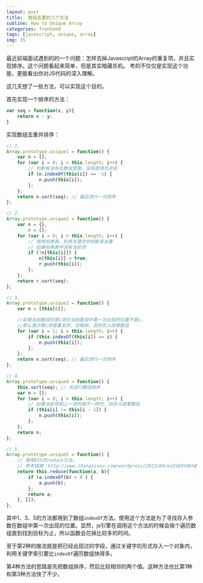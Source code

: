```yaml
---
layout: post
title:  数组去重的几个方法
subline: How to Unique Array
categories: frontend
tags: [javascript, unique, array]
img: 35
---
```


最近前端面试遇到的的一个问题：怎样去掉Javascript的Array的重复项，并且实现排序。这个问题看起来简单，但是其实暗藏杀机。 考的不仅仅是实现这个功能，更能看出你对JS代码的深入理解。

这几天想了一些方法，可以实现这个目的。

首先实现一个排序的方法：

```js
var seq = function(x, y){
    return x - y;
}
```

实现数组去重并排序：

```js
// 1.
Array.prototype.unique1 = function() {
    var n = [];
    for (var i = 0; i < this.length; i++) {
        // 判断有没有在数组里面，没有就填充进去
        if (n.indexOf(this[i]) == -1) {
            n.push(this[i]);
        };
    };
    return n.sort(seq); // 最后进行一次排序
};
```

```js
// 2.
Array.prototype.unique2 = function() {
    var n = {},
        r = [];
    for (var i = 0; i < this.length; i++) {
        // 使用哈希表，利用关键字的判断来去重
        // 如果哈希表中没有当前项
        if (!n[this[i]]) {
            n[this[i]] = true;
            r.push(this[i]);
        };
    };
    return r.sort(seq);
};
```

```js
// 3.
Array.prototype.unique3 = function() {
    var n = [this[0]];

    //如果当前数组的第i项在当前数组中第一次出现的位置不是i，
    //那么表示第i项是重复的，忽略掉。否则存入结果数组
    for (var i = 1; i < this.length; i++) {
        if (this.indexOf(this[i]) == i) {
            n.push(this[i]);
        };
    };
    return n.sort(seq); // 最后进行一次排序
};
```

```js
// 4.
Array.prototype.unique4 = function() {
    this.sort(seq); // 先进行数组排序
    var n = [];
    for (var i = 0; i < this.length; i++) {
        // 如果当前项和上一项的值不一样时，则存入结果数组
        if (this[i] != this[i - 1]) {
            n.push(this[i]);
        };
    };
    return n;
};
```

```js
// 5.
Array.prototype.unique5 = function() {
    // 使用ES5的reduce方法。
    // 参考链接：http://www.zhangxinxu.com/wordpress/2013/04/es5%E6%96%B0%E5%A2%9E%E6%95%B0%E7%BB%84%E6%96%B9%E6%B3%95/#reduce
    return this.reduce(function(a, b){
        if (a.indexOf(b) < 0 ) {
            a.push(b);
        };
        return a;
    }, []);
};
```

其中1、3、5的方法都用到了数组`indexOf`方法。使用这个方法是为了寻找存入参数在数组中第一次出现的位置。显然，js引擎在调用这个方法的时候会挨个遍历数组直到找到目标为止，所以函数会花掉比较多的时间。

至于第2种的做法就是把已经出现过的字段，通过关键字的形式存入一个对象内，利用关键字索引要比`indexOf`遍历数组快得多。

第4种方法的思路是先把数组排序，然后比较相邻的两个值。这种方法也比第1种和第3种方法快了不少。